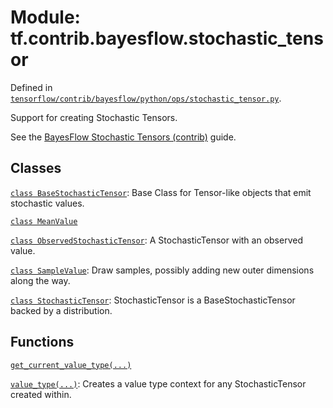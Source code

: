 <div itemscope itemtype="http://developers.google.com/ReferenceObject">
<meta itemprop="name" content="tf.contrib.bayesflow.stochastic_tensor" />
</div>

# Module: tf.contrib.bayesflow.stochastic_tensor



Defined in [`tensorflow/contrib/bayesflow/python/ops/stochastic_tensor.py`](https://www.tensorflow.org/code/tensorflow/contrib/bayesflow/python/ops/stochastic_tensor.py).

Support for creating Stochastic Tensors.

See the [BayesFlow Stochastic Tensors (contrib)](../../../../../api_guides/python/contrib.bayesflow.stochastic_tensor.md) guide.


## Classes

[`class BaseStochasticTensor`](../../../tf/contrib/bayesflow/stochastic_tensor/BaseStochasticTensor.md): Base Class for Tensor-like objects that emit stochastic values.

[`class MeanValue`](../../../tf/contrib/bayesflow/stochastic_tensor/MeanValue.md)

[`class ObservedStochasticTensor`](../../../tf/contrib/bayesflow/stochastic_tensor/ObservedStochasticTensor.md): A StochasticTensor with an observed value.

[`class SampleValue`](../../../tf/contrib/bayesflow/stochastic_tensor/SampleValue.md): Draw samples, possibly adding new outer dimensions along the way.

[`class StochasticTensor`](../../../tf/contrib/bayesflow/stochastic_tensor/StochasticTensor.md): StochasticTensor is a BaseStochasticTensor backed by a distribution.

## Functions

[`get_current_value_type(...)`](../../../tf/contrib/bayesflow/stochastic_tensor/get_current_value_type.md)

[`value_type(...)`](../../../tf/contrib/bayesflow/stochastic_tensor/value_type.md): Creates a value type context for any StochasticTensor created within.

